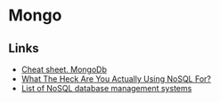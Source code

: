 # Mongo

## Links
* [Cheat sheet. MongoDb](MongoDB-cheat-sheet-Red-Hat-Developer.pdf)
* [What The Heck Are You Actually Using NoSQL For?](http://highscalability.com/blog/2010/12/6/what-the-heck-are-you-actually-using-nosql-for.html)
* [List of NoSQL database management systems](http://nosql-database.org/)